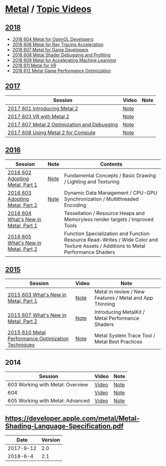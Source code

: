 # [Metal](https://developer.apple.com/documentation/metal) / [Topic Videos](https://developer.apple.com/videos/graphics-and-games/metal)


## [2018](https://developer.apple.com/videos/wwdc2018/)

- [2018 604 Metal for OpenGL Developers](https://developer.apple.com/videos/play/wwdc2018/604/)
- [2018 606 Metal for Ray Tracing Acceleration](https://developer.apple.com/videos/play/wwdc2018/606/)
- [2018 607 Metal for Game Developers](https://developer.apple.com/videos/play/wwdc2018/607/)
- [2018 608 Metal Shader Debugging and Profiling](https://developer.apple.com/videos/play/wwdc2018/608/)
- [2018 609 Metal for Accelerating Machine Learning](https://developer.apple.com/videos/play/wwdc2018/609/)
- [2018 611 Metal for VR](https://developer.apple.com/videos/play/wwdc2018/611/)
- [2018 612 Metal Game Performance Optimization](https://developer.apple.com/videos/play/wwdc2018/612/)

## [2017](https://developer.apple.com/videos/wwdc2017/)

Session | Video | Note
--|--|--
[2017 601 Introducing Metal 2](https://developer.apple.com/videos/play/wwdc2017/601/)|[Note](2017/601-introducing-metal-2.md)
[2017 603 VR with Metal 2](https://developer.apple.com/videos/play/wwdc2017/603/)|[Note](2017/603-vr-with-metal-2.md)
[2017 607 Metal 2 Optimization and Debugging](https://developer.apple.com/videos/play/wwdc2017/607/)|[Note](2017/607-metal-2-optimization-and-debugging.md)
[2017 608 Using Metal 2 for Compute](https://developer.apple.com/videos/play/wwdc2017/608/)|[Note](2017/608-using-metal-2-for-compute.md)


## [2016](https://developer.apple.com/videos/wwdc2014/)

Session  | Note | Contents
---|---|---
[2016 602 Adopting Metal, Part 1](https://developer.apple.com/videos/play/wwdc2016/602/)|[Note](2016/602-adopting-metal-part-1.md)|Fundamental Concepts / Basic Drawing / Lighting and Texturing
[2016 603 Adopting Metal, Part 2](https://developer.apple.com/videos/play/wwdc2016/603/)|[Note](2016/603-adopting-metal-part-2.md) |  Dynamic Data Management / CPU-GPU Synchronization / Multithreaded Encoding
[2016 604 What's New in Metal, Part 1](https://developer.apple.com/videos/play/wwdc2016/604)||Tessellation / Resource Heaps and Memoryless render targets / Improved Tools
[2016 605 What's New in Metal, Part 2](https://developer.apple.com/videos/play/wwdc2016/605)|| Function Specialization and Function Resource Read-Writes / Wide Color and Texture Assets / Additions to Metal Performance Shaders


## [2015](https://developer.apple.com/videos/wwdc2015/)

Session | Video | Note
---|---|---
[2015 603 What's New in Metal, Part 1](https://developer.apple.com/videos/play/wwdc2015/603/)| [Note](2015/603-whats-new-in-metal-part-1.md) | Metal in review / New Features / Metal and App Thinning
[2015 607 What's New in Metal, Part 2](https://developer.apple.com/videos/play/wwdc2015/607/)| [Note](2015/607-whats-new-in-metal-part-2.md) | Introducing MetalKit / Metal Performance Shaders
[2015 610 Metal Performance Optimization Techniques](https://developer.apple.com/videos/wwdc2015/)| [Note](610-metal-performance-optimization-techniques.md) | Metal System Trace Tool / Metal Best Practices

## 2014

Session | Video | Note
--|--|--
603 Working with Metal: Overview|[Video](https://developer.apple.com/videos/play/wwdc2014/603/)|[Note](2014/603-working-with-metal-overview.md)
604 |[Video](https://developer.apple.com/videos/play/wwdc2014/604/)|[Note](2014/604-working-with-metal-fundamentals.md)
605 Working with Metal: Advanced|[Video](https://developer.apple.com/videos/play/wwdc2014/605/) | [Note](2014/605-working-with-metal-advanced.md)









## https://developer.apple.com/metal/Metal-Shading-Language-Specification.pdf

Date | Version
---|---
2017-9-12|2.0
2018-6-4|2.1
